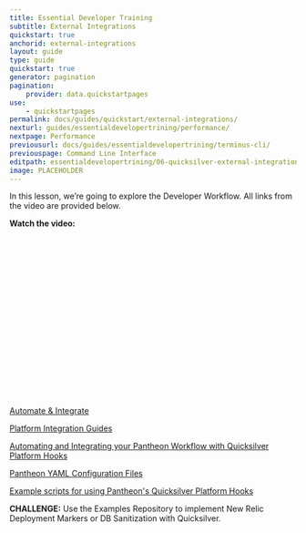 ```yaml
---
title: Essential Developer Training
subtitle: External Integrations
quickstart: true
anchorid: external-integrations
layout: guide
type: guide
quickstart: true
generator: pagination
pagination:
    provider: data.quickstartpages
use:
    - quickstartpages
permalink: docs/guides/quickstart/external-integrations/
nexturl: guides/essentialdevelopertrining/performance/
nextpage: Performance
previousurl: docs/guides/essentialdevelopertrining/terminus-cli/
previouspage: Command Line Interface
editpath: essentialdevelopertrining/06-quicksilver-external-integrations.md
image: PLACEHOLDER
---
```


In this lesson, we’re going to explore the Developer Workflow.
All links from the video are provided below.

**Watch the video:**

<script src="https://fast.wistia.com/embed/medias/pbtlpa5lut.jsonp" async></script><script src="https://fast.wistia.com/assets/external/E-v1.js" async></script><div class="wistia_responsive_padding" style="padding:56.25% 0 0 0;position:relative;"><div class="wistia_responsive_wrapper" style="height:100%;left:0;position:absolute;top:0;width:100%;"><div class="wistia_embed wistia_async_pbtlpa5lut videoFoam=true" style="height:100%;position:relative;width:100%"><div class="wistia_swatch" style="height:100%;left:0;opacity:0;overflow:hidden;position:absolute;top:0;transition:opacity 200ms;width:100%;"><img src="https://fast.wistia.com/embed/medias/pbtlpa5lut/swatch" style="filter:blur(5px);height:100%;object-fit:contain;width:100%;" alt="" onload="this.parentNode.style.opacity=1;" /></div></div></div></div>


[Automate & Integrate](https://pantheon.io/docs/automate/)

[Platform Integration Guides](https://pantheon.io/docs/guides/)

[Automating and Integrating your Pantheon Workflow with Quicksilver Platform Hooks](https://pantheon.io/docs/quicksilver/)

[Pantheon YAML Configuration Files](https://pantheon.io/docs/pantheon-yml/)

[Example scripts for using Pantheon's Quicksilver Platform Hooks](https://github.com/pantheon-systems/quicksilver-examples/)

**CHALLENGE:**
Use the Examples Repository to implement New Relic Deployment Markers or DB Sanitization with Quicksilver.


